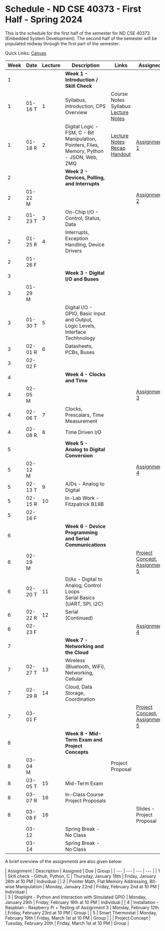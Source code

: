 # Schedule - ND CSE 40373 - First Half - Spring 2024

This is the schedule for the first half of the semester for ND CSE 40373 (Embedded System Development).  The second half of the semester will be populated midway through the first part of the semester.

Quick Links: [Canvas](https://canvas.nd.edu)

| **Week** | **Date** | **Lecture** | **Description** | **Links** | **Assigned** | **Due** |
| --- | --- | --- | --- | --- | --- | --- |
| 1 | | | **Week 1 - Introduction / Skill Check** | | |
| 1 | 01-16 T |  1 | Syllabus, Introduction, CPS Overview | Course Notes <br> Syllabus <br> [Lecture Notes](https://github.com/adstriegel/cse40373-sp24/blob/main/course-mats/lectures/01-16-24-Lecture-01/notes.md) | |
| 1 | 01-18 R |  2 | Digital Logic - FSM, C - Bit Manipulation, Pointers, Files, Memory, Python - JSON, Web, ZMQ | [Lecture Notes](https://github.com/adstriegel/cse40373-sp24/blob/main/course-mats/lectures/01-18-24-Lecture-02/notes.md) <br> [Recap](https://github.com/adstriegel/cse40373-sp24/blob/main/course-mats/lectures/01-18-24-Lecture-02/recap.md) <br> [Handout](https://github.com/adstriegel/cse40373-sp24/blob/main/course-mats/lectures/01-18-24-Lecture-02/Handout-Lecture02.pdf) | [Assignment 1](https://canvas.nd.edu/courses/91970/assignments/245144) | |
| 2 | | | **Week 2 - Devices, Polling, and Interrupts** | | |
| 2 | 01-22 M | | | | [Assignment 2](https://canvas.nd.edu/courses/91970/assignments/250335) | | 
| 2 | 01-23 T |  3 | On-Chip I/O - Control, Status, Data | | |
| 2 | 01-25 R |  4 | Interrupts, Exception Handling, Device Drivers | |  | |
| 2 | 01-26 F | | | | | [Assignment 1](https://canvas.nd.edu/courses/91970/assignments/245144) |
| 3 | | | **Week 3 - Digital I/O and Buses** | | | 
| 3 | 01-29 M | | | | | | 
| 3 | 01-30 T |  5 | Digital I/O - GPIO, Basic Input and Output, Logic Levels, Interface Techhnology | | |
| 3 | 02-01 R |  6 | Datasheets, PCBs, Buses | | |
| 3 | 02-02 F | | | | | [Assignment 2](https://canvas.nd.edu/courses/91970/assignments/250335) |
| 4 | | | **Week 4 - Clocks and Time** | | |
| 4 | 02-05 M | | | | [Assignment 3](https://github.com/adstriegel/cse40373-sp24/blob/main/assignments/assignment03/assignment03.md) | | 
| 4 | 02-06 T |  7 | Clocks, Prescalars, Time Measurement | | |
| 4 | 02-08 R |  8 | Time Driven I/O | | |
| 5 | | | **Week 5 - Analog to Digital Conversion** | | |
| 5 | 02-12 M | | | | [Assignment 4](https://canvas.nd.edu/courses/91970/assignments/250357) | | 
| 5 | 02-13 T |  9 | A/Ds - Analog to Digital | | |
| 5 | 02-15 R | 10 | In-Lab Work - Fitzpatrick B19B | | | 
| 5 | 02-16 F | | | | | [Assignment 3](https://github.com/adstriegel/cse40373-sp24/blob/main/assignments/assignment03/assignment03.md) | 
| 6 | | | **Week 6 - Device Programming and Serial Communications** | | |
| 6 | 02-19 M |    | | | [Project Concept](https://canvas.nd.edu/courses/91970/assignments/257944), <br> [Assignment 5](https://canvas.nd.edu/courses/91970/assignments/256872) | |
| 6 | 02-20 T | 11 | D/As - Digital to Analog, Control Loops <br> Serial Basics (UART, SPI, I2C) | | |
| 6 | 02-22 R | 12 | Serial (Continued) | | |
| 6 | 02-23 F | | | | [Assignment 4](https://canvas.nd.edu/courses/91970/assignments/250357) |
| 7 | | | **Week 7 - Networking and the Cloud** | | |
| 7 | 02-27 T | 13 | Wireless (Bluetooth, WiFi), Networking, Cellular | | |
| 7 | 02-29 R | 14 | Cloud, Data Storage, Coordination | | |
| 7 | 03-01 F | | | | [Project Concept](https://canvas.nd.edu/courses/91970/assignments/257944), <br> [Assignment 5](https://canvas.nd.edu/courses/91970/assignments/256872) |  
| 8 | | | **Week 8 - Mid-Term Exam and Project Concepts** | | |
| 8 | 03-04 M | | | Project Proposal | | 
| 8 | 03-05 T | 15 | Mid-Term Exam | | | 
| 8 | 03-07 R | 16 | In-Class Course Project Proposals | | |   
| 8 | 03-08 F | 16 | | | Slides - Project Proposal | 
|   | 03-12 | | Spring Break - No Class | | | 
|   | 03-14 | | Spring Break - No Class | | | 
  
A brief overview of the assignments are also given below:

| Assignment | Description | Assigned | Due | Group | 
| --- | --- | --- | --- | 
| 1 | Skill check - Github, Python, C | Thursday, January 18th | Friday, January 26th at 10 PM | Individual | 
| 2 | Pointer Math, Flat Memory Addressing, Bit-wise Manipulation | Monday, January 22nd | Friday, February 2nd at 10 PM | Individual |     
| 3 | Stoplight - Python and Interaction with Simulated GPIO | Monday, January 29th | Friday, February 16th at 10 PM | Individual | 
| 4 | Installation - Raspbian - Raspberry Pi + Testing of Assignment 3 | Monday, February 12th | Friday, February 23rd at 10 PM | Group | 
| 5 | Smart Thermostat | Monday, February 19th | Friday, March 1st at 10 PM | Group | 
| | Project Concept | Tuesday, February 20th | Friday, March 1st at 10 PM | Group | 

